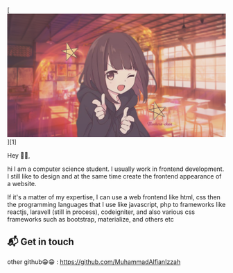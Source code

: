 [![Hello 👋🏻](https://github.com/F1G118034-Muhammad-alfian-izzah/F1G118034-Muhammad-alfian-izzah/blob/main/manhera.png)][1]

Hey 👋🏻,

hi I am a computer science student. I usually work in frontend development. I still like to design and at the same time create the frontend appearance of a website.

If it's a matter of my expertise, I can use a web frontend like html, css then the programming languages ​​that I use like javascript, php to frameworks like reactjs, laravell (still in process), codeigniter, and also various css frameworks such as bootstrap, materialize, and others etc

## 📬 Get in touch


other github😁😁  : https://github.com/MuhammadAlfianIzzah
